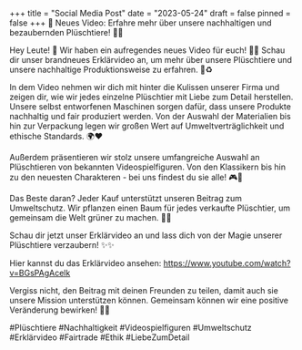 +++
title = "Social Media Post"
date = "2023-05-24"
draft = false
pinned = false
+++
📣 Neues Video: Erfahre mehr über unsere nachhaltigen und bezaubernden Plüschtiere! 🧸🌱

Hey Leute! 🌟 Wir haben ein aufregendes neues Video für euch! 🎥🎉 Schau dir unser brandneues Erklärvideo an, um mehr über unsere Plüschtiere und unsere nachhaltige Produktionsweise zu erfahren. 🌿♻️

In dem Video nehmen wir dich mit hinter die Kulissen unserer Firma und zeigen dir, wie wir jedes einzelne Plüschtier mit Liebe zum Detail herstellen. Unsere selbst entworfenen Maschinen sorgen dafür, dass unsere Produkte nachhaltig und fair produziert werden. Von der Auswahl der Materialien bis hin zur Verpackung legen wir großen Wert auf Umweltverträglichkeit und ethische Standards. 🌍❤️

Außerdem präsentieren wir stolz unsere umfangreiche Auswahl an Plüschtieren von bekannten Videospielfiguren. Von den Klassikern bis hin zu den neuesten Charakteren - bei uns findest du sie alle! 🎮🧡

Das Beste daran? Jeder Kauf unterstützt unseren Beitrag zum Umweltschutz. Wir pflanzen einen Baum für jedes verkaufte Plüschtier, um gemeinsam die Welt grüner zu machen. 🌳💚

Schau dir jetzt unser Erklärvideo an und lass dich von der Magie unserer Plüschtiere verzaubern! ✨✨

Hier kannst du das Erklärvideo ansehen: <https://www.youtube.com/watch?v=BGsPAgAcelk>

Vergiss nicht, den Beitrag mit deinen Freunden zu teilen, damit auch sie unsere Mission unterstützen können. Gemeinsam können wir eine positive Veränderung bewirken! 🌟🤝

\#Plüschtiere #Nachhaltigkeit #Videospielfiguren #Umweltschutz #Erklärvideo #Fairtrade #Ethik #LiebeZumDetail